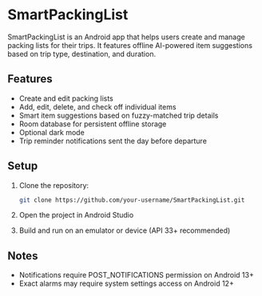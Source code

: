 # SmartPackingList

SmartPackingList is an Android app that helps users create and manage packing lists for their trips. It features offline AI-powered item suggestions based on trip type, destination, and duration.

## Features

- Create and edit packing lists
- Add, edit, delete, and check off individual items
- Smart item suggestions based on fuzzy-matched trip details
- Room database for persistent offline storage
- Optional dark mode
- Trip reminder notifications sent the day before departure

## Setup

1. Clone the repository:
   ```bash
   git clone https://github.com/your-username/SmartPackingList.git
   ```

2. Open the project in Android Studio

3. Build and run on an emulator or device (API 33+ recommended)

## Notes

- Notifications require POST_NOTIFICATIONS permission on Android 13+
- Exact alarms may require system settings access on Android 12+
